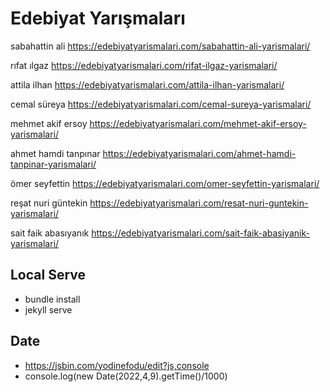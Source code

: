 # Edebiyat Yarışmaları

sabahattin ali
https://edebiyatyarismalari.com/sabahattin-ali-yarismalari/
      
rıfat ılgaz
https://edebiyatyarismalari.com/rifat-ilgaz-yarismalari/

attila ilhan
https://edebiyatyarismalari.com/attila-ilhan-yarismalari/

cemal süreya
https://edebiyatyarismalari.com/cemal-sureya-yarismalari/

mehmet akif ersoy
https://edebiyatyarismalari.com/mehmet-akif-ersoy-yarismalari/

ahmet hamdi tanpınar
https://edebiyatyarismalari.com/ahmet-hamdi-tanpinar-yarismalari/

ömer seyfettin
https://edebiyatyarismalari.com/omer-seyfettin-yarismalari/

reşat nuri güntekin
https://edebiyatyarismalari.com/resat-nuri-guntekin-yarismalari/

sait faik abasıyanık
https://edebiyatyarismalari.com/sait-faik-abasiyanik-yarismalari/

## Local Serve  
- bundle install
- jekyll serve

## Date  
- https://jsbin.com/yodinefodu/edit?js,console
- console.log(new Date(2022,4,9).getTime()/1000)
